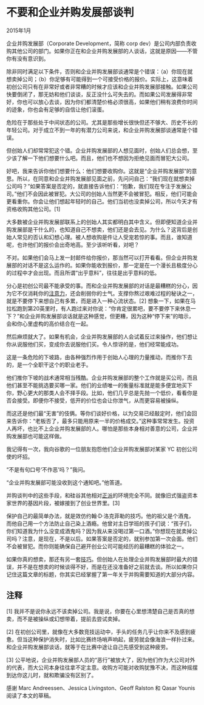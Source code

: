 
# 不要和企业并购发展部谈判

2015年1月

企业并购发展部（Corporate Development，简称 corp dev）是公司内部负责收购其他公司的部门。如果你正在和企业并购发展部的人谈话，这就是原因——不管你有没有意识到。

除非同时满足以下条件，否则和企业并购发展部谈通常是个错误：（a）你现在就想卖掉公司；（b）你足够有可能得到一个可接受价格的报价。实际上，这意味着初创公司只有在非常好或者非常糟的时候才应该和企业并购发展部接触。如果公司快要倒闭了，那无妨和他们谈谈，反正没什么可失去的。而如果公司发展得非常好，你也可以放心去谈，因为你们都清楚价格必须很高，如果他们稍有浪费你时间的迹象，你也会有足够的自信让他们滚蛋。

危险在于那些处于中间状态的公司。尤其是那些增长很快但还不够大、历史不长的年轻公司。对于成立不到一年的有潜力公司来说，和企业并购发展部谈通常是个错误。

但创始人们却常常犯这个错。企业并购发展部的人想见面时，创始人们总会想，至少该了解一下他们想要什么吧。而且，他们也不想因为拒绝见面而冒犯大公司。

好吧，我来告诉你他们想要什么：他们想要收购你。这就是“企业并购发展部”的意思。所以，在同意和企业并购发展部见面之前，先问问自己：“我们现在就想卖掉公司吗？”如果答案是否定的，就直接告诉他们：“抱歉，我们现在专注于发展公司。”他们不会因此被冒犯。大公司的创始人当然更不会被冒犯。相反，他们可能会更看重你。你会让他们想起年轻时的自己。他们当初也没卖掉公司，所以今天才有资格收购其他公司。[1]

大多数被企业并购发展部联系上的创始人其实都明白其中含义。但即便知道企业并购发展部是干什么的，也知道自己不想卖，他们还是会去见。为什么？这背后是创始人常见的否认和幻想心理。被人想收购是件让人受宠若惊的事。而且，谁知道呢，也许他们的报价会出奇地高。至少该听听看，对吧？

不对。如果他们会马上发一封邮件给你报价，那当然可以打开看看。但企业并购发展部的对话不是这么运作的。如果你能收到报价，那一定是在一个漫长且极度分心的过程中才会出现。而且所谓“出乎意料”，往往是出乎意料的低。

分心是初创公司最不能承受的事。而和企业并购发展部的对话是最糟糕的分心，因为它不仅消耗你的[注意力](https://hijiangchuan.com/paulgraham/127-The-Top-Idea-in-Your-Mind)，还会削弱你的士气。支撑你熬过艰难过程的秘诀之一，就是不要停下来想自己有多累，而是进入一种心流状态。[2] 想象一下，如果在马拉松跑到第20英里时，有人跑过来对你说：“你肯定很累吧，要不要停下来休息一下？”和企业并购发展部谈话就是这种感觉，但更糟，因为这种“停下来”的暗示，会和你心里虚构的高价结合在一起。

然后麻烦就大了。如果有机会，企业并购发展部的人会试着反过来操作，他们想让你从说服他们买，变成你去说服他们买。令人惊讶的是，他们经常能成功。

这是一条危险的下坡路，由各种强烈作用于创始人心理的力量推动，而推你下去的，是一个全职干这个的职业老手。

他们推你下坡的战术通常相当残酷。企业并购发展部的整个工作就是买公司，而且他们甚至不能挑选要买哪一家。他们的业绩唯一的衡量标准就是能多便宜地买下你，野心更大的那类人会不择手段。比如，他们几乎总是先抛一个低价，看看你是否会接受。即便你不接受，低开的价位也会让你泄气，从而更容易被操纵。

而这还是他们最“无害”的伎俩。等你们谈好价格，以为交易已经敲定时，他们会回来告诉你：“老板否了，最多只能用原来一半的价格成交。”这种事常常发生。投资人再坏，也比不上企业并购发展部的人。哪怕是那些本身相对善意的公司，企业并购发展部也可能这样做。

我记得有一次，我向谷歌的一位朋友抱怨他们企业并购发展部对某家 YC 初创公司使的坏招。

“不是有句口号‘不作恶’吗？”我问。

“企业并购发展部可能没收到这个通知吧。”他答道。

并购谈判中的这些手段，和硅谷其他相对[正派](https://hijiangchuan.com/paulgraham/158-Mean-People-Fail)的环境完全不同。就像旧式强盗资本家世界的基因片段，被嫁接到了创业世界里。[3]

保护自己的最简单办法，就是效仿约翰·D·洛克菲勒的技巧。他的祖父是个酒鬼，而他自己用一个方法防止自己染上酒瘾。他曾对主日学班的孩子们说：“孩子们，你们知道我为什么没变成酒鬼吗？因为我从来没喝过第一口酒。”你想现在就卖掉公司吗？注意，是现在，不是以后。如果答案是否定的，就别参加第一次会面。他们不会被冒犯。而你则能确保自己避开创业公司可能经历的最糟糕的体验之一。

如果你真的想卖，那还有另一套[技巧](https://justinkan.com/the-founders-guide-to-selling-your-company-a1b2025c9481)。但创始人在处理企业并购发展部时最大的错误，并不是在想卖的时候谈得不好，而是在还没准备好之前就去谈。所以如果你只记住这篇文章的标题，你其实已经掌握了第一年关于并购需要知道的大部分内容。

## 注释

[1] 我并不是说你永远不该卖掉公司。我是说，你要在心里想清楚自己是否真的想卖，而不是被操纵或幻想带着，提前去尝试卖掉。  

[2] 在初创公司里，就像在大多数竞技运动中，手头的任务几乎让你来不及感到疲惫。但当这种保护消失时，比如比赛终场哨声响起，疲劳就会像海浪一样扑过来。和企业并购发展部谈话，就等于在比赛中途让自己先感受到这种疲劳。  

[3] 公平地说，企业并购发展部人员的“恶行”被放大了，因为他们作为大公司对外的代表，而大公司本身往往拿不定主意。收购方可能对收购犹豫不决，而这种摇摆到达你这儿时，就和欺骗没有区别了。  

感谢 Marc Andreessen、Jessica Livingston、Geoff Ralston 和 Qasar Younis 阅读了本文的草稿。

